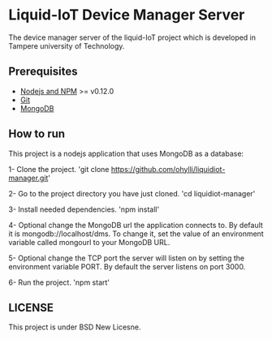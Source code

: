 # Liquid-IoT Device Manager Server

The device manager server of the liquid-IoT project which is developed in Tampere university of Technology.

## Prerequisites

- [Nodejs and NPM](nodejs.org) >= v0.12.0
- [Git](https://git-scm.com/)
- [MongoDB](https://www.mongodb.org/)

## How to run

This project is a nodejs application that uses MongoDB as a database:

1- Clone the project. 'git clone https://github.com/ohylli/liquidiot-manager.git'

2- Go to the project directory you have just cloned. 'cd liquidiot-manager'

3- Install needed dependencies. 'npm install'

4- Optional change the MongoDB url the application connects to. By default it is mongodb://localhost/dms. To change it, set the value of an environment variable called mongourl to your MongoDB URL.

5- Optional change the TCP port the server will listen on by setting the environment variable PORT. By default the server listens on port 3000.

6- Run the project. 'npm start'

## LICENSE

This project is under BSD New Licesne.
